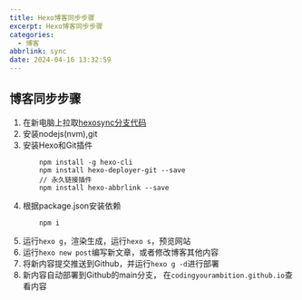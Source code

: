```yaml
---
title: Hexo博客同步步骤
excerpt: Hexo博客同步步骤
categories:
  - 博客
abbrlink: sync
date: 2024-04-16 13:32:59
---
```

## 博客同步步骤
1. 在新电脑上拉取[hexosync分支代码](https://github.com/CodingYourAmbition/CodingYourAmbition.github.io.git)
2. 安装nodejs(nvm),git
3. 安装Hexo和Git插件
    ```shell
        npm install -g hexo-cli
        npm install hexo-deployer-git --save
        // 永久链接插件
        npm install hexo-abbrlink --save
    ```
4. 根据package.json安装依赖
    ```shell
        npm i
    ```
5. 运行`hexo g`，渲染生成，运行`hexo s`，预览网站
7. 运行`hexo new post`编写新文章，或者修改博客其他内容
8. 将新内容提交推送到Github，并运行`hexo g -d`进行部署
9. 新内容自动部署到Github的main分支， 在`codingyourambition.github.io`查看内容


